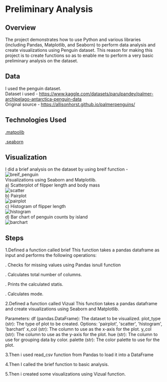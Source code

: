 # Preliminary Analysis
## Overview
The project demonstrates how to use Python and various libraries (including Pandas, Matplotlib, and Seaborn) to perform data analysis and create visualizations using Penguin dataset. This reason for making this project is to create functions so as to enable me to perform a very basic preliminary analysis on the dataset.
## Data
I used the penguin dataset.  
Dataset i used - https://www.kaggle.com/datasets/parulpandey/palmer-archipelago-antarctica-penguin-data  
Original source - https://allisonhorst.github.io/palmerpenguins/
## Technologies Used
[.matpolib](https://matplotlib.org/)  

[.seaborn](https://seaborn.pydata.org/)
## Visualization
I did a brief analysis on the dataset by using breif function -
![breif_penguin](https://user-images.githubusercontent.com/78250442/231426545-0ab6391a-4a40-4c43-8e95-f225df23a23f.jpg)  
Visualizations using Seaborn and Matplotlib.  
a) Scatterplot of filpper length and body mass  
![scatter](https://user-images.githubusercontent.com/78250442/231428644-2141d22f-673f-425e-84dc-aa9764e71588.jpg)  
b) Pairplot  
![pairplot](https://user-images.githubusercontent.com/78250442/231428713-166b2840-8a37-417e-81f2-3a1c40047aa2.jpg)  
c) Histogram of flipper length  
![histogram](https://user-images.githubusercontent.com/78250442/231429296-2c692675-8431-4a05-94d7-669eb3d236e6.jpg)  
d) Bar chart of penguin counts by island  
![barchart](https://user-images.githubusercontent.com/78250442/231429471-9907ffe6-8c62-4fa3-b81d-a3c21d6ab7ff.jpg)

## Steps
1.Defined a function called brief
This function takes a pandas dataframe as input and performs the following operations:

. Checks for missing values using Pandas isnull function

. Calculates total number of columns.

. Prints the calculated statis.

. Calculates mode.  

2.Defined a function called Vizual
This function takes a pandas dataframe and create visualizations using Seaborn and Matplotlib.

Parameters:
    df (pandas.DataFrame): The dataset to be visualized.
    plot_type (str): The type of plot to be created. Options: 'pairplot', 'scatter', 'histogram', 'barchart'
    x_col (str): The column to use as the x-axis for the plot.
    y_col (str): The column to use as the y-axis for the plot.
    hue (str): The column to use for grouping data by color.
    palette (str): The color palette to use for the plot.


3.Then i used read_csv function from Pandas to load it into a DataFrame

4.Then I called the brief function to basic analysis.

5.Then i created some visualizations using Vizual function.
